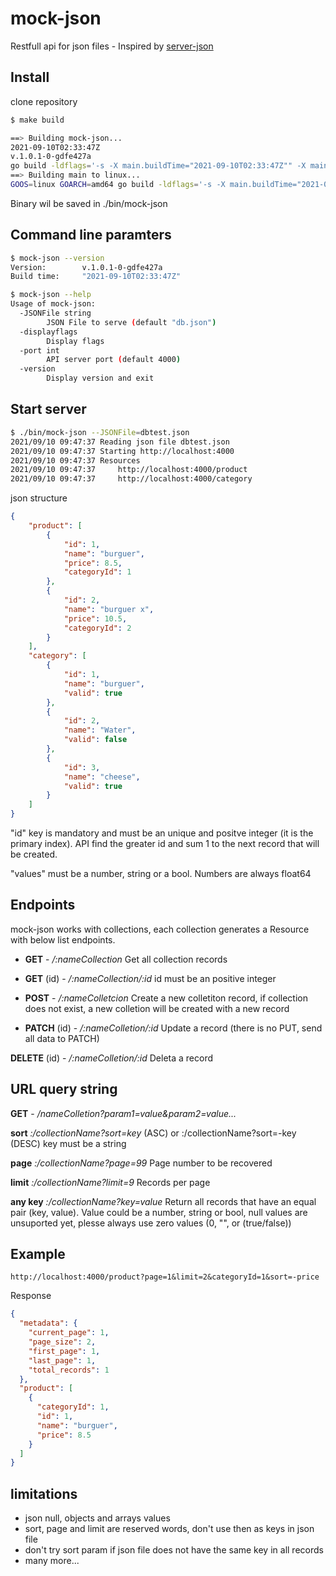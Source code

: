 
# mock-json

Restfull api for json files - Inspired by [server-json](https://github.com/typicode/json-server.git)

## Install

clone repository

```bash
$ make build

==> Building mock-json...
2021-09-10T02:33:47Z
v.1.0.1-0-gdfe427a
go build -ldflags='-s -X main.buildTime="2021-09-10T02:33:47Z"" -X main.version=v.1.0.1-0-gdfe427a' -o=./bin/mock-json ./src
==> Building main to linux...
GOOS=linux GOARCH=amd64 go build -ldflags='-s -X main.buildTime="2021-09-10T02:33:47Z"" -X main.version=v.1.0.1-0-gdfe427a' -o=./bin/linux_amd64/mock-json ./src
```

Binary wil be saved in ./bin/mock-json

## Command line paramters

```bash
$ mock-json --version
Version:        v.1.0.1-0-gdfe427a
Build time:     "2021-09-10T02:33:47Z"

$ mock-json --help
Usage of mock-json:
  -JSONFile string
        JSON File to serve (default "db.json")
  -displayflags
        Display flags
  -port int
        API server port (default 4000)
  -version
        Display version and exit
```

## Start server

```bash
$ ./bin/mock-json --JSONFile=dbtest.json
2021/09/10 09:47:37 Reading json file dbtest.json
2021/09/10 09:47:37 Starting http://localhost:4000
2021/09/10 09:47:37 Resources
2021/09/10 09:47:37     http://localhost:4000/product
2021/09/10 09:47:37     http://localhost:4000/category
```

json structure

```json
{
    "product": [
        {
            "id": 1,
            "name": "burguer",
            "price": 8.5,
            "categoryId": 1
        },
        {
            "id": 2,
            "name": "burguer x",
            "price": 10.5,
            "categoryId": 2
        }
    ],
    "category": [
        {
            "id": 1,
            "name": "burguer",
            "valid": true
        },
        {
            "id": 2,
            "name": "Water",
            "valid": false
        },
        {
            "id": 3,
            "name": "cheese",
            "valid": true
        }
    ]
}
```

"id" key is mandatory and must be an unique and positve integer (it is the primary index). API find the greater id and sum 1 to the next record that will be created.

"values" must be a number, string or a bool. Numbers are always float64

## Endpoints

mock-json works with collections, each collection generates a Resource with below list endpoints.

* **GET** - _/:nameCollection_ Get all collection records

* **GET** (id) - _/:nameCollection/:id_ id must be an positive integer

* **POST** - _/:nameColletcion_ Create a new colletiton record, if collection does not exist, a new colletion will be created with a new record

* **PATCH** (id) - _/:nameColletion/:id_ Update a record (there is no PUT, send all data to PATCH)

**DELETE** (id) - _/:nameColletion/:id_ Deleta a record

## URL query string

**GET** - _/nameColletion?param1=value&param2=value..._

**sort** _:/collectionName?sort=key_ (ASC) or :/collectionName?sort=-key (DESC)
key must be a string

**page** _:/collectionName?page=99_ Page number to be recovered

**limit** _:/collectionName?limit=9_ Records per page

**any key** _:/collectionName?key=value_ Return all records that have an equal pair (key, value). Value could be a number, string or bool, null values are unsuported yet, plesse always use zero values (0, "", or (true/false))

## Example

```text
http://localhost:4000/product?page=1&limit=2&categoryId=1&sort=-price
```

Response

```json
{
  "metadata": {
    "current_page": 1,
    "page_size": 2,
    "first_page": 1,
    "last_page": 1,
    "total_records": 1
  },
  "product": [
    {
      "categoryId": 1,
      "id": 1,
      "name": "burguer",
      "price": 8.5
    }
  ]
}
```

## limitations

* json null, objects and arrays values
* sort, page and limit are reserved words, don't use then as keys in json file
* don't try sort param if json file does not have the same key in all records
* many more...
